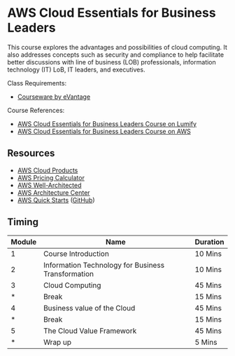 # AWS Cloud Essentials for Business Leaders

This course explores the advantages and possibilities of cloud computing. It also addresses concepts such as security and compliance to help facilitate better discussions with line of business (LOB) professionals, information technology (IT) LoB, IT leaders, and executives.

Class Requirements:
* [Courseware by eVantage](https://evantage.gilmoreglobal.com/)

Course References:
* [AWS Cloud Essentials for Business Leaders Course on Lumify](https://www.lumifywork.com/en-au/courses/aws-cloud-essentials-for-business-leaders/)
* [AWS Cloud Essentials for Business Leaders Course on AWS](https://aws.amazon.com/training/classroom/aws-cloud-essentials-for-business-leaders/)

## Resources

* [AWS Cloud Products](https://aws.amazon.com/products/)
* [AWS Pricing Calculator](https://calculator.aws/#/)
* [AWS Well-Architected](https://aws.amazon.com/architecture/well-architected/)
* [AWS Architecture Center](https://aws.amazon.com/architecture/)
* [AWS Quick Starts](https://aws.amazon.com/quickstart/) ([GitHub](https://github.com/aws-quickstart/))

## Timing

|Module|Name|Duration|
|-|-|-|
|1|Course Introduction|10 Mins|
|2|Information Technology for Business Transformation|10 Mins|
|3|Cloud Computing|45 Mins|
|*|Break|15 Mins|
|4|Business value of the Cloud|45 Mins|
|*|Break|15 Mins|
|5|The Cloud Value Framework|45 Mins|
|*|Wrap up|5 Mins|
